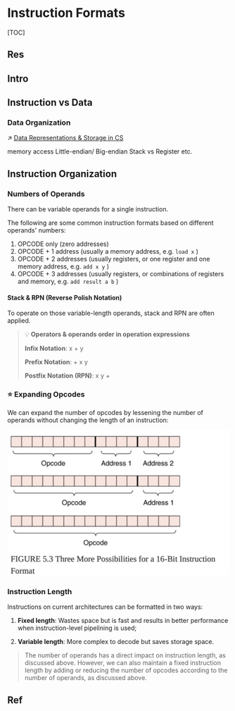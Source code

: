# Instruction Formats

[TOC]



## Res


## Intro



## Instruction vs Data
### Data Organization
↗ [Data Representations & Storage in CS](../../../😤%20Number,%20Data%20and%20Math%20in%20Digital%20Systems/Data%20Representations%20&%20Storage%20in%20CS.md)

memory access
Little-endian/ Big-endian
Stack vs Register
etc.



## Instruction Organization
### Numbers of Operands
There can be variable operands for a single instruction.

The following are some common instruction formats based on different operands' numbers:

1. OPCODE only (zero addresses)  
2. OPCODE + 1 address (usually a memory address, e.g. `load x` )
3. OPCODE + 2 addresses (usually registers, or one register and one memory address, e.g. `add x y` )
4. OPCODE + 3 addresses (usually registers, or combinations of registers and memory, e.g. `add result a b` )

#### Stack & RPN (Reverse Polish Notation)
To operate on those variable-length operands, stack and RPN are often applied.

> 💡 **Operators & operands order in operation expressions**
> 
> **Infix Notation**: x + y
> 
> **Prefix Notation**: + x y 
> 
> **Postfix Notation (RPN)**: x y +


### ⭐️ Expanding Opcodes
We can expand the number of opcodes by lessening the number of operands without changing the length of an instruction:

![](../../../../../../Assets/Pics/Screenshot%202023-03-28%20at%205.32.13%20PM.png)




### Instruction Length
Instructions on current architectures can be formatted in two ways:

1. **Fixed length**: Wastes space but is fast and results in better performance when instruction-level pipelining is used;

2. **Variable length**: More complex to decode but saves storage space.

> The number of operands has a direct impact on instruction length, as discussed above. However, we can also maintain a fixed instruction length by adding or reducing the number of opcodes according to the number of operands, as discussed above.



## Ref

